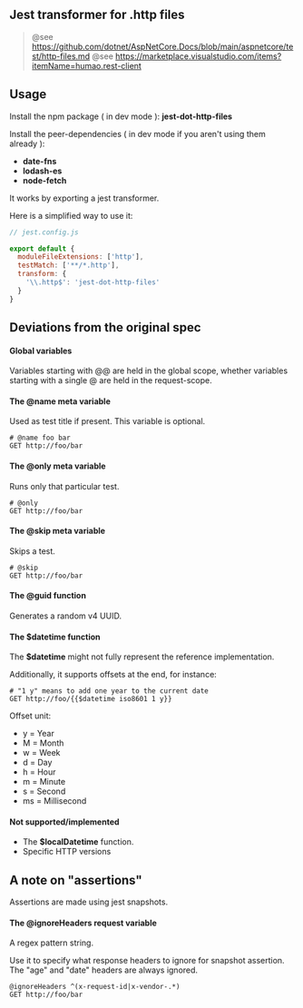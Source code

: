 
## Jest transformer for .http files

> @see https://github.com/dotnet/AspNetCore.Docs/blob/main/aspnetcore/test/http-files.md
> @see https://marketplace.visualstudio.com/items?itemName=humao.rest-client

## Usage

Install the npm package ( in dev mode ): **jest-dot-http-files**

Install the peer-dependencies ( in dev mode if you aren't using them already ):

- **date-fns**
- **lodash-es**
- **node-fetch**

It works by exporting a jest transformer.

Here is a simplified way to use it:

```javascript
// jest.config.js

export default {
  moduleFileExtensions: ['http'],
  testMatch: ['**/*.http'],
  transform: {
    '\\.http$': 'jest-dot-http-files'
  }
}

```

## Deviations from the original spec

#### Global variables

Variables starting with @@ are held in the global scope, whether variables starting with a single @ are held in the request-scope.

#### The @name meta variable

Used as test title if present. This variable is optional.

```http
# @name foo bar
GET http://foo/bar
```

#### The @only meta variable

Runs only that particular test.

```http
# @only
GET http://foo/bar
```

#### The @skip meta variable

Skips a test.

```http
# @skip
GET http://foo/bar
```

#### The @guid function

Generates a random v4 UUID.

#### The $datetime function

The **$datetime** might not fully represent the reference implementation.

Additionally, it supports offsets at the end, for instance:

```http
# "1 y" means to add one year to the current date
GET http://foo/{{$datetime iso8601 1 y}}
```
Offset unit:

- y = Year
- M = Month
- w = Week
- d = Day
- h = Hour
- m = Minute
- s = Second
- ms = Millisecond

#### Not supported/implemented

- The **$localDatetime** function.
- Specific HTTP versions

## A note on "assertions"

Assertions are made using jest snapshots.

#### The @ignoreHeaders request variable

A regex pattern string.

Use it to specify what response headers to ignore for snapshot assertion. The "age" and "date" headers are always ignored.

```http
@ignoreHeaders ^(x-request-id|x-vendor-.*)
GET http://foo/bar
```
